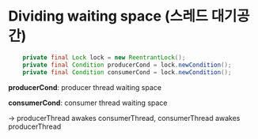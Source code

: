 # Dividing waiting space (스레드 대기공간)

```java
    private final Lock lock = new ReentrantLock();
    private final Condition producerCond = lock.newCondition(); 
    private final Condition consumerCond = lock.newCondition();
```


**producerCond**: producer thread waiting space

**consumerCond**: consumer thread waiting space

-> producerThread awakes consumerThread, consumerThread awakes producerThread
